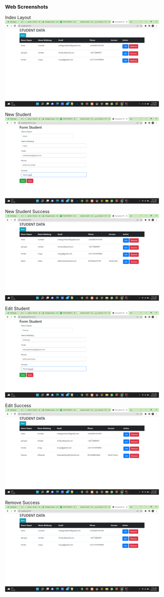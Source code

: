 ### Web Screenshots

Index Layout
![Index Layout](img/1.png "Index Layout")

New Student
![New Student](img/2.png "New Student")

New Student Success
![New Student Success](img/3.png "New Student Succes")

Edit Student
![Edit Student](img/4.png "Edit Student")

Edit Success
![Edit Success](img/5.png "Edit Success")

Remove Success
![Remove Success](img/6.png "Remove Success")